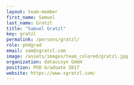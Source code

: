 ```yaml
---
layout: team-member
first_name: Samuel
last_name: Gratzl
title: "Samuel Gratzl"
key: gratzl
permalink: /persons/gratzl/
role: phdgrad
email: sam@sgratzl.com
image: /assets/images/team_colored/gratzl.jpg
organization: datavisyn GmbH
position: PhD Graduate 2017
website: https://www.sgratzl.com/
---
```

